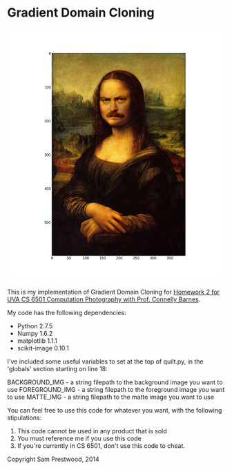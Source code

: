 Gradient Domain Cloning
=========

![](result3.png)

This is my implementation of Gradient Domain Cloning for [Homework 2 for UVA CS 6501 Computation Photography with Prof. Connelly Barnes](http://www.connellybarnes.com/work/class/2014/comp_photo/proj2/).

My code has the following dependencies:

- Python 2.7.5
- Numpy 1.6.2
- matplotlib 1.1.1
- scikit-image 0.10.1

I've included some useful variables to set at the top of quilt.py, in the 'globals' section starting on line 18:

BACKGROUND_IMG - a string filepath to the background image you want to use
FOREGROUND_IMG - a string filepath to the foreground image you want to use
MATTE_IMG - a string filepath to the matte image you want to use

You can feel free to use this code for whatever you want, with the following stipulations:

1. This code cannot be used in any product that is sold
2. You must reference me if you use this code
3. If you're currently in CS 6501, don't use this code to cheat.

Copyright Sam Prestwood, 2014